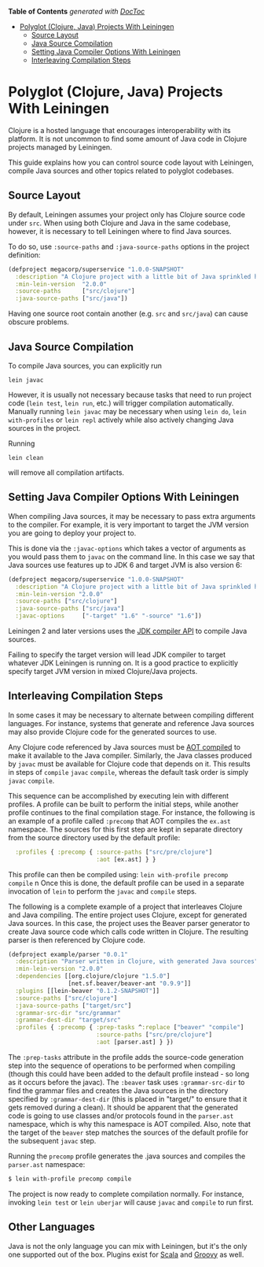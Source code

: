 <!-- START doctoc generated TOC please keep comment here to allow auto update -->
<!-- DON'T EDIT THIS SECTION, INSTEAD RE-RUN doctoc TO UPDATE -->
**Table of Contents**  *generated with [DocToc](https://github.com/thlorenz/doctoc)*

- [Polyglot (Clojure, Java) Projects With Leiningen](#polyglot-clojure-java-projects-with-leiningen)
  - [Source Layout](#source-layout)
  - [Java Source Compilation](#java-source-compilation)
  - [Setting Java Compiler Options With Leiningen](#setting-java-compiler-options-with-leiningen)
  - [Interleaving Compilation Steps](#interleaving-compilation-steps)

<!-- END doctoc generated TOC please keep comment here to allow auto update -->

# Polyglot (Clojure, Java) Projects With Leiningen

Clojure is a hosted language that encourages interoperability with its
platform. It is not uncommon to find some amount of Java code in Clojure
projects managed by Leiningen.

This guide explains how you can control source code layout with Leiningen,
compile Java sources and other topics related to polyglot codebases.


## Source Layout

By default, Leiningen assumes your project only has Clojure source code under
`src`. When using both Clojure and Java in the same codebase, however, it is
necessary to tell Leiningen where to find Java sources.

To do so, use `:source-paths` and `:java-source-paths` options in the project
definition:

```clojure
(defproject megacorp/superservice "1.0.0-SNAPSHOT"
  :description "A Clojure project with a little bit of Java sprinkled here and there"
  :min-lein-version  "2.0.0"
  :source-paths      ["src/clojure"]
  :java-source-paths ["src/java"])
```

Having one source root contain another (e.g. `src` and `src/java`) can
cause obscure problems.


## Java Source Compilation

To compile Java sources, you can explicitly run

    lein javac

However, it is usually not necessary because tasks that need to run
project code (`lein test`, `lein run`, etc.) will trigger compilation
automatically. Manually running `lein javac` may be necessary when
using `lein do`, `lein with-profiles` or `lein repl` actively while
also actively changing Java sources in the project.

Running

    lein clean

will remove all compilation artifacts.


## Setting Java Compiler Options With Leiningen

When compiling Java sources, it may be necessary to pass extra arguments to the
compiler. For example, it is very important to target the JVM version you are
going to deploy your project to.

This is done via the `:javac-options` which takes a vector of arguments as you
would pass them to `javac` on the command line. In this case we say that Java
sources use features up to JDK 6 and target JVM is also version 6:

```clojure
(defproject megacorp/superservice "1.0.0-SNAPSHOT"
  :description "A Clojure project with a little bit of Java sprinkled here and there"
  :min-lein-version "2.0.0"
  :source-paths ["src/clojure"]
  :java-source-paths ["src/java"]
  :javac-options     ["-target" "1.6" "-source" "1.6"])
```

Leiningen 2 and later versions uses the [JDK compiler API](https://docs.oracle.com/javase/7/docs/technotes/guides/javac/index.html) to compile Java sources.

Failing to specify the target version will lead JDK compiler to target whatever JDK
Leiningen is running on. It is a good practice to explicitly specify target JVM
version in mixed Clojure/Java projects.

## Interleaving Compilation Steps

In some cases it may be necessary to alternate between compiling
different languages. For instance, systems that generate and
reference Java sources may also provide Clojure code for the generated
sources to use.

Any Clojure code referenced by Java sources must be
[AOT compiled](https://clojure.org/compilation) to make it available to
the Java compiler. Similarly, the Java classes produced by `javac`
must be available for Clojure code that depends on it. This results
in steps of `compile` `javac` `compile`, whereas the default task
order is simply `javac` `compile`.

This sequence can be accomplished by executing lein with different
profiles. A profile can be built to perform the initial steps, while
another profile continues to the final compilation stage. For
instance, the following is an example of a profile called `:precomp`
that AOT compiles the `ex.ast` namespace. The sources for this first
step are kept in separate directory from the source directory used by
the default profile:

```clojure
  :profiles { :precomp { :source-paths ["src/pre/clojure"]
                         :aot [ex.ast] } }
```

This profile can then be compiled using: `lein with-profile precomp compile`
n
Once this is done, the default profile can be used in a separate
invocation of `lein` to perform the `javac` and `compile` steps.

The following is a complete example of a project that interleaves
Clojure and Java compiling. The entire project uses Clojure, except
for generated Java sources. In this case, the project uses the Beaver
parser generator to create Java source code which calls code written
in Clojure. The resulting parser is then referenced by Clojure code.

```clojure
(defproject example/parser "0.0.1"
  :description "Parser written in Clojure, with generated Java sources"
  :min-lein-version "2.0.0"
  :dependencies [[org.clojure/clojure "1.5.0"]
                 [net.sf.beaver/beaver-ant "0.9.9"]]
  :plugins [[lein-beaver "0.1.2-SNAPSHOT"]]
  :source-paths ["src/clojure"]
  :java-source-paths ["target/src"]
  :grammar-src-dir "src/grammar"
  :grammar-dest-dir "target/src"
  :profiles { :precomp { :prep-tasks ^:replace ["beaver" "compile"]
                         :source-paths ["src/pre/clojure"]
                         :aot [parser.ast] } })
 ```

The `:prep-tasks` attribute in the profile adds the source-code
generation step into the sequence of operations to be performed when
compiling (though this could have been added to the default profile
instead - so long as it occurs before the javac). The `:beaver` task
uses `:grammar-src-dir` to find the grammar files and creates the Java
sources in the directory specified by `:grammar-dest-dir` (this is
placed in "target/" to ensure that it gets removed during a clean). It
should be apparent that the generated code is going to use classes
and/or protocols found in the `parser.ast` namespace, which is why
this namespace is AOT compiled. Also, note that the target of the
`beaver` step matches the sources of the default profile for the
subsequent `javac` step.

Running the `precomp` profile generates the .java sources and compiles
the `parser.ast` namespace:

```bash
$ lein with-profile precomp compile
```

The project is now ready to complete compilation normally. For
instance, invoking `lein test` or `lein uberjar` will cause `javac`
and `compile` to run first.

## Other Languages

Java is not the only language you can mix with Leiningen, but it's the
only one supported out of the box. Plugins exist for
[Scala](https://github.com/technomancy/lein-scalac) and
[Groovy](https://github.com/kurtharriger/lein-groovyc) as well.
